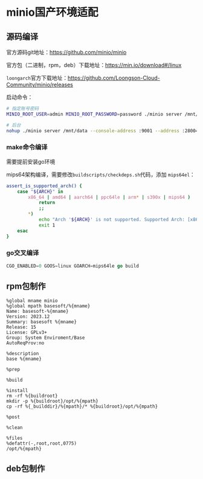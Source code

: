 # minio国产环境适配

## 源码编译
官方源码git地址：https://github.com/minio/minio

官方包（二进制，rpm，deb）下载地址：https://min.io/download#/linux

`loongarch`官方下载地址：https://github.com/Loongson-Cloud-Community/minio/releases

启动命令：

```bash
# 指定账号密码
MINIO_ROOT_USER=admin MINIO_ROOT_PASSWORD=password ./minio server /mnt/data --console-address ":9001" --address ":28004"

# 后台
nohup ./minio server /mnt/data --console-address :9001 --address :28004 > /mnt/data/minio.log 2>&1 &
```

### make命令编译

需要提前安装go环境

mips64架构编译，需要修改`buildscripts/checkdeps.sh`代码，添加 `mips64el`：

```sh
assert_is_supported_arch() {
    case "${ARCH}" in 
        x86_64 | amd64 | aarch64 | ppc64le | arm* | s390x | mips64 )
            return
            ;;
        *)
            echo "Arch '${ARCH}' is not supported. Supported Arch: [x86_64, amd64, aarch64, ppc64le, arm*, s390x]"
            exit 1
    esac
}
```
### go交叉编译

```go
CGO_ENABLED=0 GOOS=linux GOARCH=mips64le go build
```
## rpm包制作

```text
%global mname minio
%global mpath basesoft/%{mname}
Name: basesoft-%{mname}
Version: 2023.12
Summary: basesoft %{mname}
Release: 15
License: GPLv3+
Group: System Enviroment/Base
AutoReqProv:no

%description
base %{mname}

%prep

%build

%install
rm -rf %{buildroot}
mkdir -p %{buildroot}/opt/%{mpath}
cp -rf %{_builddir}/%{mpath}/* %{buildroot}/opt/%{mpath}

%post

%clean

%files
%defattr(-,root,root,0775)
/opt/%{mpath}
```

## deb包制作